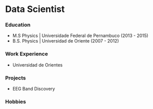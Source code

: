 # Data Scientist

### Education 
- M.S Physics  | Universidade Federal de Pernambuco (2013 - 2015)
- B.S. Physics  | Universidad de Oriente (2007 - 2012)

### Work Experience

- Universidad de Orientes

### Projects
- EEG Band Discovery

### Hobbies



